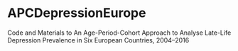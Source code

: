 # APCDepressionEurope
Code and Materials to An Age-Period-Cohort Approach to Analyse Late-Life Depression Prevalence in Six European Countries, 2004–2016

